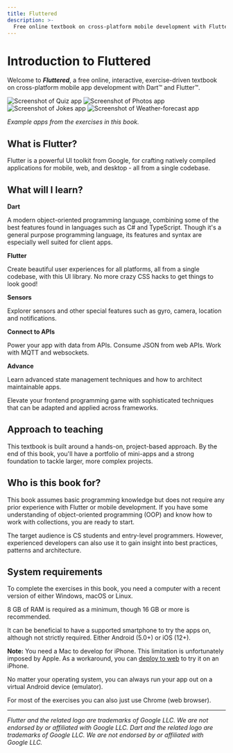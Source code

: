 ```yaml
---
title: Fluttered
description: >-
  Free online textbook on cross-platform mobile development with Flutter.
---
```


# Introduction to Fluttered

Welcome to **_Fluttered_**, a free online, interactive, exercise-driven
textbook on cross-platform mobile app development with Dart™ and Flutter™.

![Screenshot of Quiz app](images/quiz-app.jpg "Quiz app")
![Screenshot of Photos app](images/photos-app.jpg "Photos app")
![Screenshot of Jokes app](images/jokes-app.jpg "Jokes app")
![Screenshot of Weather-forecast app](images/weather-app.jpg "Weather app")

_Example apps from the exercises in this book._

## What is Flutter?

Flutter is a powerful UI toolkit from Google, for crafting natively compiled
applications for mobile, web, and desktop - all from a single codebase.

## What will I learn?

**Dart**

A modern object-oriented programming language, combining some of the best features found in languages such as C\# and TypeScript.
Though it's a general purpose programming language, its features and syntax
are especially well suited for client apps.

**Flutter**

Create beautiful user experiences for all platforms, all from a single
codebase, with this UI library.
No more crazy CSS hacks to get things to look good!

**Sensors**

Explorer sensors and other special features such as gyro, camera, location and
notifications.

**Connect to APIs**

Power your app with data from APIs.
Consume JSON from web APIs.
Work with MQTT and websockets.

**Advance**

Learn advanced state management techniques and how to architect maintainable
apps.

Elevate your frontend programming game with sophisticated techniques that can be adapted and applied across frameworks.

## Approach to teaching

This textbook is built around a hands-on, project-based approach.
By the end of this book, you'll have a portfolio of mini-apps and a strong
foundation to tackle larger, more complex projects.

## Who is this book for?

This book assumes basic programming knowledge but does not require any prior
experience with Flutter or mobile development.
If you have some understanding of object-oriented programming (OOP) and know
how to work with collections, you are ready to start.

The target audience is CS students and entry-level programmers.
However, experienced developers can also use it to gain insight into best
practices, patterns and architecture.

## System requirements

To complete the exercises in this book, you need a computer with a recent version of either Windows, macOS or Linux.

8 GB of RAM is required as a minimum, though 16 GB or more is recommended.

It can be beneficial to have a supported smartphone to try the apps on,
although not strictly required.
Either Android (5.0+) or iOS (12+).

**Note:** You need a Mac to develop for iPhone.
This limitation is unfortunately imposed by Apple.
As a workaround, you can [deploy to web](tricks/web) to try it on an iPhone.

No matter your operating system, you can always run your app out on a virtual
Android device (emulator).

For most of the exercises you can also just use Chrome (web browser).

---

_Flutter and the related logo are trademarks of Google LLC. We are not endorsed by or affiliated with Google LLC._
_Dart and the related logo are trademarks of Google LLC. We are not endorsed by or affiliated with Google LLC._
